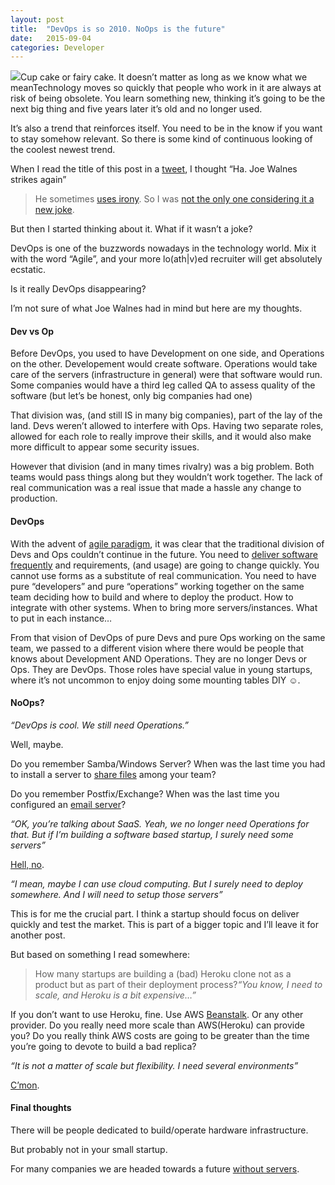 ```yaml
---
layout:	post
title:	"DevOps is so 2010. NoOps is the future"
date:	2015-09-04
categories: Developer
---
```


  ![](/img/1*lM5xY8ZDROmYBYZmSYI3bg.jpeg)Cup cake or fairy cake. It doesn’t matter as long as we know what we meanTechnology moves so quickly that people who work in it are always at risk of being obsolete. You learn something new, thinking it’s going to be the next big thing and five years later it’s old and no longer used.

It’s also a trend that reinforces itself. You need to be in the know if you want to stay somehow relevant. So there is some kind of continuous looking of the coolest newest trend.

When I read the title of this post in a [tweet](https://twitter.com/joewalnes/status/639593769852125184), I thought “Ha. Joe Walnes strikes again”


> [](https://twitter.com/joewalnes/status/639593769852125184)He sometimes [uses irony](https://twitter.com/joewalnes/status/631950152006279168). So I was [not the only one considering it a new joke](https://twitter.com/joelash/status/639616612748906496).

But then I started thinking about it. What if it wasn’t a joke?

DevOps is one of the buzzwords nowadays in the technology world. Mix it with the word “Agile”, and your more lo(ath|v)ed recruiter will get absolutely ecstatic.

Is it really DevOps disappearing?

I’m not sure of what Joe Walnes had in mind but here are my thoughts.

#### Dev vs Op

Before DevOps, you used to have Development on one side, and Operations on the other. Developement would create software. Operations would take care of the servers (infrastructure in general) were that software would run. Some companies would have a third leg called QA to assess quality of the software (but let’s be honest, only big companies had one)

That division was, (and still IS in many big companies), part of the lay of the land. Devs weren’t allowed to interfere with Ops. Having two separate roles, allowed for each role to really improve their skills, and it would also make more difficult to appear some security issues.

However that division (and in many times rivalry) was a big problem. Both teams would pass things along but they wouldn’t work together. The lack of real communication was a real issue that made a hassle any change to production.

#### DevOps

With the advent of [agile paradigm](http://www.agilemanifesto.org/principles.html), it was clear that the traditional division of Devs and Ops couldn’t continue in the future. You need to [deliver software frequently](https://www.facebook.com/notes/kent-beck/taming-complexity-with-reversibility/1000330413333156) and requirements, (and usage) are going to change quickly. You cannot use forms as a substitute of real communication. You need to have pure “developers” and pure “operations” working together on the same team deciding how to build and where to deploy the product. How to integrate with other systems. When to bring more servers/instances. What to put in each instance…

From that vision of DevOps of pure Devs and pure Ops working on the same team, we passed to a different vision where there would be people that knows about Development AND Operations. They are no longer Devs or Ops. They are DevOps. Those roles have special value in young startups, where it’s not uncommon to enjoy doing some mounting tables DIY ☺.

#### NoOps?

*“DevOps is cool. We still need Operations.”*

Well, maybe.

Do you remember Samba/Windows Server? When was the last time you had to install a server to [share files](https://www.dropbox.com/en/) among your team?

Do you remember Postfix/Exchange? When was the last time you configured an [email server](https://www.google.com/work/apps/business/)?

*“OK, you’re talking about SaaS. Yeah, we no longer need Operations for that. But if I’m building a software based startup, I surely need some servers”*

[Hell, no](http://www.informationweek.com/cloud/platform-as-a-service/netflix-completes-its-cloud-journey/a/d-id/1321800).

*“I mean, maybe I can use cloud computing. But I surely need to deploy somewhere. And I will need to setup those servers”*

This is for me the crucial part. I think a startup should focus on deliver quickly and test the market. This is part of a bigger topic and I’ll leave it for another post.

But based on something I read somewhere:


> How many startups are building a (bad) Heroku clone not as a product but as part of their deployment process?*“You know, I need to scale, and Heroku is a bit expensive…”*

If you don’t want to use Heroku, fine. Use AWS [Beanstalk](http://docs.aws.amazon.com/elasticbeanstalk/latest/dg/Welcome.html). Or any other provider. Do you really need more scale than AWS(Heroku) can provide you? Do you really think AWS costs are going to be greater than the time you’re going to devote to build a bad replica?

*“It is not a matter of scale but flexibility. I need several environments”*

[C’mon](https://devcenter.heroku.com/articles/heroku-labs-new-pipelines).

#### Final thoughts

There will be people dedicated to build/operate hardware infrastructure.

But probably not in your small startup.

For many companies we are headed towards a future [without servers](http://nickmchardy.com/blog/2015/09/my-thoughts-about-aws-api-gateway-working-with-aws-lambda).

